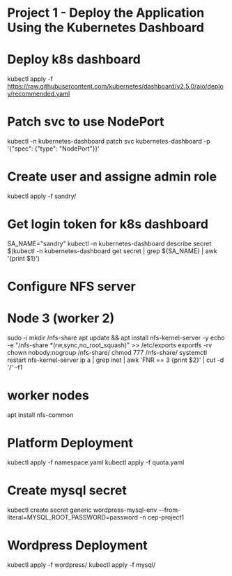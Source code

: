 # Project 1 - Deploy the Application Using the Kubernetes Dashboard

# Deploy k8s dashboard
kubectl apply -f  https://raw.githubusercontent.com/kubernetes/dashboard/v2.5.0/aio/deploy/recommended.yaml
# Patch svc to use NodePort
kubectl -n kubernetes-dashboard patch svc kubernetes-dashboard -p '{"spec": {"type": "NodePort"}}'

# Create user and assigne admin role
kubectl apply -f sandry/
# Get login token for k8s dashboard
SA_NAME="sandry"
kubectl -n kubernetes-dashboard describe secret $(kubectl -n kubernetes-dashboard get secret | grep ${SA_NAME} | awk '{print $1}')

# Configure NFS server
# Node 3 (worker 2)
sudo -i
mkdir /nfs-share
apt update && apt install nfs-kernel-server -y
echo -e "/nfs-share 	*(rw,sync,no_root_squash)" >> /etc/exports
exportfs -rv
chown nobody:nogroup /nfs-share/
chmod 777 /nfs-share/
systemctl restart nfs-kernel-server
ip a | grep inet | awk 'FNR == 3 {print $2}' | cut -d '/' -f1
# worker nodes
apt install nfs-common


# Platform Deployment
kubectl apply -f namespace.yaml
kubectl apply -f quota.yaml
# Create mysql secret
kubectl create secret generic wordpress-mysql-env --from-literal=MYSQL_ROOT_PASSWORD=password -n cep-project1
# Wordpress Deployment
kubectl apply -f wordpress/
kubectl apply -f mysql/